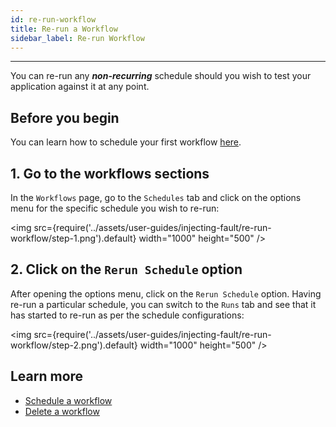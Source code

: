 ```yaml
---
id: re-run-workflow
title: Re-run a Workflow
sidebar_label: Re-run Workflow
---
```


---

You can re-run any **_non-recurring_** schedule should you wish to test your application against it at any point.

## Before you begin

You can learn how to schedule your first workflow [here](schedule-workflow.md).

## 1. Go to the workflows sections

In the `Workflows` page, go to the `Schedules` tab and click on the options menu for the specific schedule you wish to re-run:

<img src={require('../assets/user-guides/injecting-fault/re-run-workflow/step-1.png').default} width="1000" height="500" />

## 2. Click on the `Rerun Schedule` option

After opening the options menu, click on the `Rerun Schedule` option. Having re-run a particular schedule, you can switch to the `Runs` tab and see that it has started to re-run as per the schedule configurations:

<img src={require('../assets/user-guides/injecting-fault/re-run-workflow/step-2.png').default} width="1000" height="500" />

## Learn more

- [Schedule a workflow](schedule-workflow.md)
- [Delete a workflow](delete-workflow.md)
